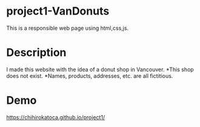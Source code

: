 # project1-VanDonuts
This is a responsible web page using html,css,js.

# Description
I made this website with the idea of a donut shop in Vancouver.
*This shop does not exist.
*Names, products, addresses, etc. are all fictitious.

# Demo
https://chihirokatoca.github.io/project1/




